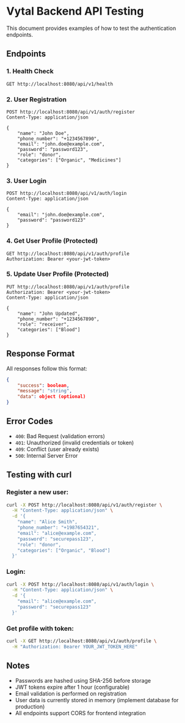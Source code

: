 # Vytal Backend API Testing

This document provides examples of how to test the authentication endpoints.

## Endpoints

### 1. Health Check
```
GET http://localhost:8080/api/v1/health
```

### 2. User Registration
```
POST http://localhost:8080/api/v1/auth/register
Content-Type: application/json

{
    "name": "John Doe",
    "phone_number": "+1234567890",
    "email": "john.doe@example.com",
    "password": "password123",
    "role": "donor",
    "categories": ["Organic", "Medicines"]
}
```

### 3. User Login
```
POST http://localhost:8080/api/v1/auth/login
Content-Type: application/json

{
    "email": "john.doe@example.com",
    "password": "password123"
}
```

### 4. Get User Profile (Protected)
```
GET http://localhost:8080/api/v1/auth/profile
Authorization: Bearer <your-jwt-token>
```

### 5. Update User Profile (Protected)
```
PUT http://localhost:8080/api/v1/auth/profile
Authorization: Bearer <your-jwt-token>
Content-Type: application/json

{
    "name": "John Updated",
    "phone_number": "+1234567890",
    "role": "receiver",
    "categories": ["Blood"]
}
```

## Response Format

All responses follow this format:

```json
{
    "success": boolean,
    "message": "string",
    "data": object (optional)
}
```

## Error Codes

- `400`: Bad Request (validation errors)
- `401`: Unauthorized (invalid credentials or token)
- `409`: Conflict (user already exists)
- `500`: Internal Server Error

## Testing with curl

### Register a new user:
```bash
curl -X POST http://localhost:8080/api/v1/auth/register \
  -H "Content-Type: application/json" \
  -d '{
    "name": "Alice Smith",
    "phone_number": "+1987654321",
    "email": "alice@example.com",
    "password": "securepass123",
    "role": "donor",
    "categories": ["Organic", "Blood"]
  }'
```

### Login:
```bash
curl -X POST http://localhost:8080/api/v1/auth/login \
  -H "Content-Type: application/json" \
  -d '{
    "email": "alice@example.com",
    "password": "securepass123"
  }'
```

### Get profile with token:
```bash
curl -X GET http://localhost:8080/api/v1/auth/profile \
  -H "Authorization: Bearer YOUR_JWT_TOKEN_HERE"
```

## Notes

- Passwords are hashed using SHA-256 before storage
- JWT tokens expire after 1 hour (configurable)
- Email validation is performed on registration
- User data is currently stored in memory (implement database for production)
- All endpoints support CORS for frontend integration
